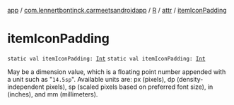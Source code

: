 [app](../../../index.md) / [com.lennertbontinck.carmeetsandroidapp](../../index.md) / [R](../index.md) / [attr](index.md) / [itemIconPadding](./item-icon-padding.md)

# itemIconPadding

`static val itemIconPadding: `[`Int`](https://kotlinlang.org/api/latest/jvm/stdlib/kotlin/-int/index.html)
`static val itemIconPadding: `[`Int`](https://kotlinlang.org/api/latest/jvm/stdlib/kotlin/-int/index.html)

May be a dimension value, which is a floating point number appended with a unit such as "`14.5sp`". Available units are: px (pixels), dp (density-independent pixels), sp (scaled pixels based on preferred font size), in (inches), and mm (millimeters).

